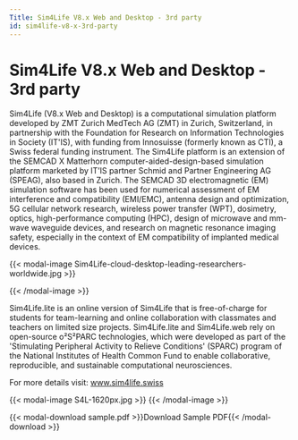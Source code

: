 ```yaml
---
Title: Sim4Life V8.x Web and Desktop - 3rd party
id: sim4life-v8-x-3rd-party
---
```

# Sim4Life V8.x Web and Desktop - 3rd party

Sim4Life (V8.x Web and Desktop) is a computational simulation platform developed by ZMT Zurich MedTech AG (ZMT) in Zurich, Switzerland, in partnership with the Foundation for Research on Information Technologies in Society (IT'IS), with funding from Innosuisse (formerly known as CTI), a Swiss federal funding instrument. The Sim4Life platform is an extension of the SEMCAD X Matterhorn computer-aided-design-based simulation platform marketed by IT’IS partner Schmid and Partner Engineering AG (SPEAG), also based in Zurich. The SEMCAD 3D electromagnetic (EM) simulation software has been used for numerical assessment of EM interference and compatibility (EMI/EMC), antenna design and optimization, 5G cellular network research, wireless power transfer (WPT), dosimetry, optics, high-performance computing (HPC), design of microwave and mm-wave waveguide devices, and research on magnetic resonance imaging safety, especially in the context of EM compatibility of implanted medical devices.

{{< modal-image Sim4Life-cloud-desktop-leading-researchers-worldwide.jpg >}}

{{< /modal-image >}}

Sim4Life.lite is an online version of Sim4Life that is free-of-charge for students for team-learning and online collaboration with classmates and teachers on limited size projects. Sim4Life.lite and Sim4Life.web rely on open-source o²S²PARC technologies, which were developed as part of the 'Stimulating Peripheral Activity to Relieve Conditions' (SPARC) program of the National Institutes of Health Common Fund to enable collaborative, reproducible, and sustainable computational neurosciences.

For more details visit: <a href="https://sim4life.swiss/" target="_blank" >www.sim4life.swiss</a>

{{< modal-image S4L-1620px.jpg >}}
{{< /modal-image >}}

{{< modal-download sample.pdf >}}Download Sample PDF{{< /modal-download >}}

